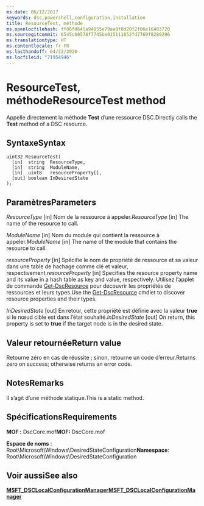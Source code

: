 ```yaml
---
ms.date: 06/12/2017
keywords: dsc,powershell,configuration,installation
title: ResourceTest, méthode
ms.openlocfilehash: ff06fd645a94055e79aa0f8d20f2f06e16483720
ms.sourcegitcommit: 6545c60578f7745be015111052fd7769f8289296
ms.translationtype: HT
ms.contentlocale: fr-FR
ms.lasthandoff: 04/22/2020
ms.locfileid: "71954946"
---
```

# <a name="resourcetest-method"></a><span data-ttu-id="bca47-103">ResourceTest, méthode</span><span class="sxs-lookup"><span data-stu-id="bca47-103">ResourceTest method</span></span>

<span data-ttu-id="bca47-104">Appelle directement la méthode **Test** d’une ressource DSC.</span><span class="sxs-lookup"><span data-stu-id="bca47-104">Directly calls the **Test** method of a DSC resource.</span></span>

## <a name="syntax"></a><span data-ttu-id="bca47-105">Syntaxe</span><span class="sxs-lookup"><span data-stu-id="bca47-105">Syntax</span></span>

```mof
uint32 ResourceTest(
  [in]  string  ResourceType,
  [in]  string  ModuleName,
  [in]  uint8   resourceProperty[],
  [out] boolean InDesiredState
);
```

## <a name="parameters"></a><span data-ttu-id="bca47-106">Paramètres</span><span class="sxs-lookup"><span data-stu-id="bca47-106">Parameters</span></span>

<span data-ttu-id="bca47-107">*ResourceType* \[in\] Nom de la ressource à appeler.</span><span class="sxs-lookup"><span data-stu-id="bca47-107">*ResourceType* \[in\] The name of the resource to call.</span></span>

<span data-ttu-id="bca47-108">*ModuleName* \[in\] Nom du module qui contient la ressource à appeler.</span><span class="sxs-lookup"><span data-stu-id="bca47-108">*ModuleName* \[in\] The name of the module that contains the resource to call.</span></span>

<span data-ttu-id="bca47-109">*resourceProperty* \[in\] Spécifie le nom de propriété de ressource et sa valeur dans une table de hachage comme clé et valeur, respectivement.</span><span class="sxs-lookup"><span data-stu-id="bca47-109">*resourceProperty* \[in\] Specifies the resource property name and its value in a hash table as key and value, respectively.</span></span> <span data-ttu-id="bca47-110">Utilisez l’applet de commande [Get-DscResource](/powershell/module/PSDesiredStateConfiguration/Get-DscResource) pour découvrir les propriétés de ressources et leurs types.</span><span class="sxs-lookup"><span data-stu-id="bca47-110">Use the [Get-DscResource](/powershell/module/PSDesiredStateConfiguration/Get-DscResource) cmdlet to discover resource properties and their types.</span></span>

<span data-ttu-id="bca47-111">*InDesiredState* \[out\] En retour, cette propriété est définie avec la valeur **true** si le nœud cible est dans l’état souhaité.</span><span class="sxs-lookup"><span data-stu-id="bca47-111">*InDesiredState* \[out\] On return, this property is set to **true** if the target node is in the desired state.</span></span>

## <a name="return-value"></a><span data-ttu-id="bca47-112">Valeur retournée</span><span class="sxs-lookup"><span data-stu-id="bca47-112">Return value</span></span>

<span data-ttu-id="bca47-113">Retourne zéro en cas de réussite ; sinon, retourne un code d’erreur.</span><span class="sxs-lookup"><span data-stu-id="bca47-113">Returns zero on success; otherwise returns an error code.</span></span>

## <a name="remarks"></a><span data-ttu-id="bca47-114">Notes</span><span class="sxs-lookup"><span data-stu-id="bca47-114">Remarks</span></span>

<span data-ttu-id="bca47-115">Il s’agit d’une méthode statique.</span><span class="sxs-lookup"><span data-stu-id="bca47-115">This is a static method.</span></span>

## <a name="requirements"></a><span data-ttu-id="bca47-116">Spécifications</span><span class="sxs-lookup"><span data-stu-id="bca47-116">Requirements</span></span>

<span data-ttu-id="bca47-117">**MOF :** DscCore.mof</span><span class="sxs-lookup"><span data-stu-id="bca47-117">**MOF:** DscCore.mof</span></span>

<span data-ttu-id="bca47-118">**Espace de noms** : Root\Microsoft\Windows\DesiredStateConfiguration</span><span class="sxs-lookup"><span data-stu-id="bca47-118">**Namespace**: Root\Microsoft\Windows\DesiredStateConfiguration</span></span>

## <a name="see-also"></a><span data-ttu-id="bca47-119">Voir aussi</span><span class="sxs-lookup"><span data-stu-id="bca47-119">See also</span></span>

[<span data-ttu-id="bca47-120">**MSFT_DSCLocalConfigurationManager**</span><span class="sxs-lookup"><span data-stu-id="bca47-120">**MSFT_DSCLocalConfigurationManager**</span></span>](msft-dsclocalconfigurationmanager.md)
